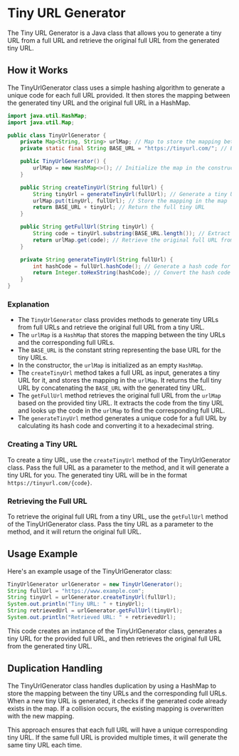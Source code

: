 # Tiny URL Generator

The Tiny URL Generator is a Java class that allows you to generate a tiny URL from a full URL and retrieve the original full URL from the generated tiny URL.

## How it Works

The TinyUrlGenerator class uses a simple hashing algorithm to generate a unique code for each full URL provided. It then stores the mapping between the generated tiny URL and the original full URL in a HashMap.

```java
import java.util.HashMap;
import java.util.Map;

public class TinyUrlGenerator {
    private Map<String, String> urlMap; // Map to store the mapping between tiny URLs and full URLs
    private static final String BASE_URL = "https://tinyurl.com/"; // Base URL for the tiny URL

    public TinyUrlGenerator() {
        urlMap = new HashMap<>(); // Initialize the map in the constructor
    }

    public String createTinyUrl(String fullUrl) {
        String tinyUrl = generateTinyUrl(fullUrl); // Generate a tiny URL for the given full URL
        urlMap.put(tinyUrl, fullUrl); // Store the mapping in the map
        return BASE_URL + tinyUrl; // Return the full tiny URL
    }

    public String getFullUrl(String tinyUrl) {
        String code = tinyUrl.substring(BASE_URL.length()); // Extract the code from the tiny URL
        return urlMap.get(code); // Retrieve the original full URL from the map
    }

    private String generateTinyUrl(String fullUrl) {
        int hashCode = fullUrl.hashCode(); // Generate a hash code for the full URL
        return Integer.toHexString(hashCode); // Convert the hash code to a hexadecimal string
    }
}
```
### Explanation
- The `TinyUrlGenerator` class provides methods to generate tiny URLs from full URLs and retrieve the original full URL from a tiny URL.
- The `urlMap` is a `HashMap` that stores the mapping between the tiny URLs and the corresponding full URLs.
- The `BASE_URL` is the constant string representing the base URL for the tiny URLs.
- In the constructor, the `urlMap` is initialized as an empty `HashMap`.
- The `createTinyUrl` method takes a full URL as input, generates a tiny URL for it, and stores the mapping in the `urlMap`. It returns the full tiny URL by concatenating the `BASE_URL` with the generated tiny URL.
- The `getFullUrl` method retrieves the original full URL from the `urlMap` based on the provided tiny URL. It extracts the code from the tiny URL and looks up the code in the `urlMap` to find the corresponding full URL.
- The `generateTinyUrl` method generates a unique code for a full URL by calculating its hash code and converting it to a hexadecimal string.


### Creating a Tiny URL

To create a tiny URL, use the `createTinyUrl` method of the TinyUrlGenerator class. Pass the full URL as a parameter to the method, and it will generate a tiny URL for you. The generated tiny URL will be in the format `https://tinyurl.com/{code}`.

### Retrieving the Full URL

To retrieve the original full URL from a tiny URL, use the `getFullUrl` method of the TinyUrlGenerator class. Pass the tiny URL as a parameter to the method, and it will return the original full URL.

## Usage Example

Here's an example usage of the TinyUrlGenerator class:

```java
TinyUrlGenerator urlGenerator = new TinyUrlGenerator();
String fullUrl = "https://www.example.com";
String tinyUrl = urlGenerator.createTinyUrl(fullUrl);
System.out.println("Tiny URL: " + tinyUrl);
String retrievedUrl = urlGenerator.getFullUrl(tinyUrl);
System.out.println("Retrieved URL: " + retrievedUrl);
```
This code creates an instance of the TinyUrlGenerator class, generates a tiny URL for the provided full URL, and then retrieves the original full URL from the generated tiny URL.

## Duplication Handling

The TinyUrlGenerator class handles duplication by using a HashMap to store the mapping between the tiny URLs and the corresponding full URLs. When a new tiny URL is generated, it checks if the generated code already exists in the map. If a collision occurs, the existing mapping is overwritten with the new mapping.

This approach ensures that each full URL will have a unique corresponding tiny URL. If the same full URL is provided multiple times, it will generate the same tiny URL each time.